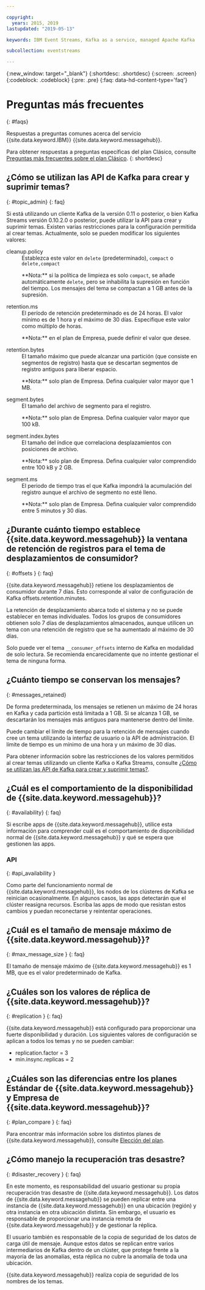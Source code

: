 ```yaml
---

copyright:
  years: 2015, 2019
lastupdated: "2019-05-13"

keywords: IBM Event Streams, Kafka as a service, managed Apache Kafka

subcollection: eventstreams

---
```


{:new_window: target="_blank"}
{:shortdesc: .shortdesc}
{:screen: .screen}
{:codeblock: .codeblock}
{:pre: .pre}
{:faq: data-hd-content-type='faq'}

# Preguntas más frecuentes
{: #faqs}

Respuestas a preguntas comunes acerca del servicio {{site.data.keyword.IBM}} {{site.data.keyword.messagehub}}.

Para obtener respuestas a preguntas específicas del plan Clásico, consulte [Preguntas más frecuentes sobre el plan Clásico](/docs/services/EventStreams?topic=eventstreams-faqs_classic).
{: shortdesc}

<!--17/10/17 - Karen: same info duplicated at messagehub104 -->
## ¿Cómo se utilizan las API de Kafka para crear y suprimir temas?
{: #topic_admin}
{: faq}

Si está utilizando un cliente Kafka de la versión 0.11 o posterior, o bien Kafka Streams versión 0.10.2.0 o posterior, puede utilizar la API para crear y suprimir temas. Existen varias restricciones para la configuración permitida al crear temas. Actualmente, solo se pueden modificar los siguientes valores:

<dl>
<dt>cleanup.policy</dt>
<dd>Establezca este valor en <code>delete</code> (predeterminado), <code>compact</code> o <code>delete,compact</code>
<p>**Nota:**
si la política de limpieza es solo <code>compact</code>, se añade automáticamente <code>delete</code>, pero se inhabilita la supresión en función del tiempo. Los mensajes del tema se compactan a 1 GB antes de la supresión.</p>
</dd>

<dt>retention.ms</dt>
<dd>El período de retención predeterminado es de 24 horas. El valor mínimo es de 1 hora y el máximo de 30 días. Especifique este valor como múltiplo de horas.

<p>**Nota:**
en el plan de Empresa, puede definir el valor que desee.</p>
</dd>

<dt>retention.bytes</dt>
<dd>El tamaño máximo que puede alcanzar una partición (que consiste en segmentos de registro) hasta que se descartan segmentos de registro antiguos para liberar espacio.

<p>**Nota:** solo plan de Empresa. Defina cualquier valor mayor que 1 MB.</p>
</dd>

<dt>segment.bytes</dt>
<dd>El tamaño del archivo de segmento para el registro.

<p>**Nota:** solo plan de Empresa. Defina cualquier valor mayor que 100 kB.</p>
</dd>

<dt>segment.index.bytes</dt>
<dd>El tamaño del índice que correlaciona desplazamientos con posiciones de archivo. 

<p>**Nota:** solo plan de Empresa. Defina cualquier valor comprendido entre 100 kB y 2 GB.</p>
</dd>

<dt>segment.ms</dt>
<dd>El periodo de tiempo tras el que Kafka impondrá la acumulación del registro aunque el archivo de segmento no esté lleno. 

<p>**Nota:** solo plan de Empresa. Defina cualquier valor comprendido entre 5 minutos y 30 días.</p>
</dd>
</dl>


## ¿Durante cuánto tiempo establece {{site.data.keyword.messagehub}} la ventana de retención de registros para el tema de desplazamientos de consumidor?
{: #offsets }
{: faq}

{{site.data.keyword.messagehub}} retiene los desplazamientos de consumidor durante 7 días. Esto corresponde al valor de configuración de Kafka offsets.retention.minutes. 

La retención de desplazamiento abarca todo el sistema y no se puede establecer en temas individuales. Todos los grupos de consumidores obtienen solo 7 días de desplazamientos almacenados, aunque utilicen un tema con una retención de registro que se ha aumentado al máximo de 30 días. 

Solo puede ver el tema <code>__consumer_offsets</code> interno de Kafka en modalidad de solo lectura. 
Se recomienda encarecidamente que no intente gestionar el tema de ninguna forma. 

<!--following message retention info duplicted in eventstreams057-->

## ¿Cuánto tiempo se conservan los mensajes?
{: #messages_retained}

De forma predeterminada, los mensajes se retienen un máximo de 24 horas
en Kafka y cada partición está limitada a 1 GB. Si se alcanza 1 GB, se descartarán los mensajes más antiguos para mantenerse dentro
del límite.

Puede cambiar el límite de tiempo para la retención de mensajes cuando cree un tema utilizando la interfaz de usuario o la API de administración. El límite de tiempo es un mínimo de una hora y un máximo de 30 días.

Para obtener información sobre las restricciones de los valores permitidos al crear temas utilizando un cliente Kafka o Kafka Streams, consulte [¿Cómo se utilizan las API de Kafka para crear y suprimir temas?](/docs/services/EventStreams?topic=eventstreams-faqs#topic_admin).

## ¿Cuál es el comportamiento de la disponibilidad de {{site.data.keyword.messagehub}}?
{: #availability}
{: faq}

Si escribe apps de {{site.data.keyword.messagehub}}, utilice esta información para comprender cuál es el comportamiento de disponibilidad normal de {{site.data.keyword.messagehub}} y qué se espera que gestionen las apps.

### API
{: #api_availability }

Como parte del funcionamiento normal de {{site.data.keyword.messagehub}}, los nodos de los clústeres de Kafka se reinician ocasionalmente.
En algunos casos, las apps detectarán que el clúster reasigna recursos. Escriba las apps de modo que resistan estos cambios y puedan reconectarse y reintentar operaciones.

## ¿Cuál es el tamaño de mensaje máximo de {{site.data.keyword.messagehub}}? 
{: #max_message_size }
{: faq}

El tamaño de mensaje máximo de {{site.data.keyword.messagehub}} es 1 MB, que es el valor predeterminado de Kafka. 

## ¿Cuáles son los valores de réplica de {{site.data.keyword.messagehub}}? 
{: #replication }
{: faq}

{{site.data.keyword.messagehub}} está configurado para proporcionar una fuerte disponibilidad y duración.
Los siguientes valores de configuración se aplican a todos los temas y no se pueden cambiar:
* replication.factor = 3 
* min.insync.replicas = 2

## ¿Cuáles son las diferencias entre los planes Estándar de {{site.data.keyword.messagehub}} y Empresa de {{site.data.keyword.messagehub}}?
{: #plan_compare }
{: faq}

Para encontrar más información sobre los distintos planes de {{site.data.keyword.messagehub}}, consulte [Elección del plan](/docs/services/EventStreams?topic=eventstreams-plan_choose).

## ¿Cómo manejo la recuperación tras desastre?
{: #disaster_recovery }
{: faq}

En este momento, es responsabilidad del usuario gestionar su propia recuperación tras desastre de {{site.data.keyword.messagehub}}. Los datos de {{site.data.keyword.messagehub}} se pueden replicar entre una instancia de {{site.data.keyword.messagehub}} en una ubicación (región) y otra instancia en otra ubicación distinta. Sin embargo, el usuario es responsable de proporcionar una instancia remota de {{site.data.keyword.messagehub}} y de gestionar la réplica.

El usuario también es responsable de la copia de seguridad de los datos de carga útil de mensaje. Aunque estos datos se replican entre varios intermediarios de Kafka dentro de un clúster, que protege frente a la mayoría de las anomalías, esta réplica no cubre la anomalía de toda una ubicación. 

{{site.data.keyword.messagehub}} realiza copia de seguridad de los nombres de los temas.
















